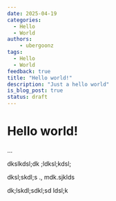```yaml
---
date: 2025-04-19 
categories:
  - Hello
  - World
authors: 
    - ubergoonz
tags:
  - Hello
  - World
feedback: true
title: "Hello world!"
description: "Just a hello world"
is_blog_post: true
status: draft
---
```


# Hello world!
...

dkslkdsl;dk ;ldksl;kdsl;

dksl;skdl;s ., mdk.sjklds

dk;lskdl;sdkl;sd
ldsl;k

<p hidden>#more</p>